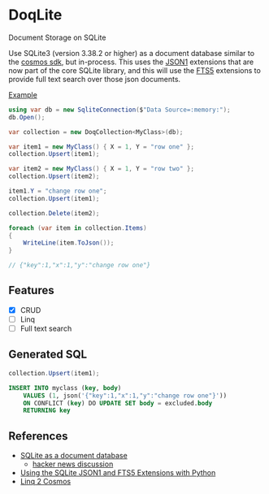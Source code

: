 # DoqLite

Document Storage on SQLite

Use SQLite3 (version 3.38.2 or higher) as a document database similar to the [cosmos sdk](https://github.com/Azure/azure-cosmos-dotnet-v3), but in-process.
This uses the [JSON1](https://www.sqlite.org/json1.html) extensions that are now part of the core SQLite library, and this will use the [FTS5](https://www.sqlite.org/fts5.html) extensions to provide full text search over those json documents.

[Example](./Program.cs)
```cs
using var db = new SqliteConnection($"Data Source=:memory:");
db.Open();

var collection = new DoqCollection<MyClass>(db);

var item1 = new MyClass() { X = 1, Y = "row one" };
collection.Upsert(item1);

var item2 = new MyClass() { X = 1, Y = "row two" };
collection.Upsert(item2);

item1.Y = "change row one";
collection.Upsert(item1);

collection.Delete(item2);

foreach (var item in collection.Items)
{
    WriteLine(item.ToJson());
}

// {"key":1,"x":1,"y":"change row one"}
```

## Features

- [x] CRUD
- [ ] Linq
- [ ] Full text search

## Generated SQL

```cs
collection.Upsert(item1);
```

```sql
INSERT INTO myclass (key, body)
    VALUES (1, json('{"key":1,"x":1,"y":"change row one"}'))
    ON CONFLICT (key) DO UPDATE SET body = excluded.body
    RETURNING key
```

## References

- [SQLite as a document database](https://dgl.cx/2020/06/sqlite-json-support)
    - [hacker news discussion](https://news.ycombinator.com/item?id=25226260)
- [Using the SQLite JSON1 and FTS5 Extensions with Python](https://charlesleifer.com/blog/using-the-sqlite-json1-and-fts5-extensions-with-python/?utm_source=pocket_mylist)
- [Linq 2 Cosmos](https://github.com/Azure/azure-cosmos-dotnet-v3/blob/master/Microsoft.Azure.Cosmos/src/Linq/ExpressionToSQL.cs)